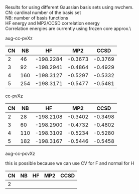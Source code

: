 Results for using different Gaussian basis sets using nwchem.\
CN: cardinal number of the basis set\
NB: number of basis functions\
HF energy and MP2/CCSD correlation energy\
Correlation energies are currently using frozen core approx.\


aug-cc-pvXz

| CN | NB| HF | MP2 | CCSD |
|--- | ---|---| ---| ---|
| 2 |  46 | -198.2284 | -0.3673 | -0.3769 |
| 3 |  92 | -198.2941 | -0.4864 | -0.4929 |
| 4 | 160 | -198.3127 | -0.5297 | -0.5332 |
| 5 | 254 | -198.3171 | -0.5477 | -0.5481 |

cc-pvXz

| CN | NB |HF | MP2 | CCSD |
|--- | ---|---| ---| ---|
| 2 |  28 | -198.2108 | -0.3402 | -0.3498 |
| 3 |  60 | -198.2900 | -0.4732 | -0.4802 |
| 4 | 110 | -198.3109 | -0.5234 | -0.5280 |
| 5 | 182 | -198.3167 | -0.5446 | -0.5458 |


aug-cc-pcvXz

this is possible because we can use CV for F and normal for H


| CN | NB |HF | MP2 | CCSD |
|--- | ---|---| ---| ---|
| 2  | 
